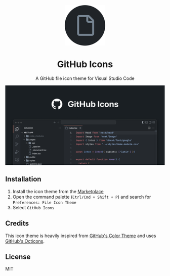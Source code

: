 <div align="center">

<img src="https://raw.githubusercontent.com/juwanpetty/github-icons/master/images/icon.png" width="128" />

# GitHub Icons

A GitHub file icon theme for Visual Studio Code

<img src="https://raw.githubusercontent.com/juwanpetty/github-icons/master/images/screenshot.png" alt="Screenshot of VS Code with GitHub Icons theme" />

</div>

## Installation

1. Install the icon theme from the [Marketplace](https://marketplace.visualstudio.com/items?itemName=juwanpetty.github-icons-for-vscode)
2. Open the command palette (`Ctrl/Cmd + Shift + P`) and search for `Preferences: File Icon Theme`
3. Select `GitHub Icons`

## Credits

This icon theme is heavily inspired from [GitHub's Color Theme](https://marketplace.visualstudio.com/items?itemName=GitHub.github-vscode-theme) and uses [GitHub's Octicons](https://primer.style/octicons/).

## License

MIT
